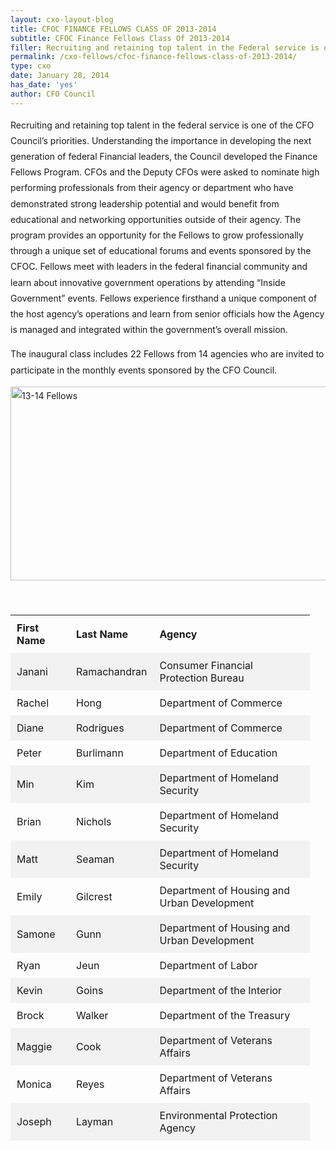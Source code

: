 ```yaml
---
layout: cxo-layout-blog
title: CFOC FINANCE FELLOWS CLASS OF 2013-2014
subtitle: CFOC Finance Fellows Class Of 2013-2014
filler: Recruiting and retaining top talent in the Federal service is one of the CFO Council’s priorities. Understanding the importance in developing the next generation of Federal Financial leaders, the Council developed the Finance Fellows Program.
permalink: /cxo-fellows/cfoc-finance-fellows-class-of-2013-2014/
type: cxo
date: January 28, 2014
has_date: 'yes'
author: CFO Council 
---
```


<div style="line-height: 1.8em;margin-bottom: 80px; display: block">

<style type="text/css">
        			table {
        			    width: 95%;
                        margin-bottom: 20px;
                        max-width: 100%;
                        background-color: transparent;
                        border-collapse: collapse;
                        border-spacing: 0;
                    }
        	
                 
                    tr:nth-child(even) {background-color: #f2f2f2;}
        
        th, td {
          padding: 10px;
          text-align: left;
        }
 </style>
 
 
<p>Recruiting and retaining top talent in the federal service is one of the CFO Council’s priorities. Understanding the importance in developing the next generation of federal Financial leaders, the Council developed the Finance Fellows Program. CFOs and the Deputy CFOs were asked to nominate high performing professionals from their agency or department who have demonstrated strong leadership potential and would benefit from educational and networking opportunities outside of their agency. The program provides an opportunity for the Fellows to grow professionally through a unique set of educational forums and events sponsored by the CFOC. Fellows meet with leaders in the federal financial community and learn about innovative government operations by attending “Inside Government” events. Fellows experience firsthand a unique component of the host agency’s operations and learn from senior officials how the Agency is managed and integrated within the government’s overall mission.</p>
<p>The inaugural class includes 22 Fellows from 14 agencies who are invited to participate in the monthly events sponsored by the CFO Council.</p>
<p><img src="{{ site.baseurl }}/wp-content/uploads/2016/02/13-14-Fellows.jpg" alt="13-14 Fellows" width="911" height="310" sizes="(max-width: 911px) 100vw, 911px"></p>
<p>&nbsp;</p>
<table  style="height: 845px;" border="0" width="653" cellspacing="5" cellpadding="5">
        <tr>
            <th>First Name</th>
            <th>Last Name</th>
            <th>Agency</th>
        </tr>
<tr>
<td>Janani</td>
<td>Ramachandran</td>
<td>Consumer Financial Protection Bureau</td>
</tr>
<tr>
<td>Rachel</td>
<td>Hong</td>
<td>Department of Commerce</td>
</tr>
<tr>
<td>Diane</td>
<td>Rodrigues</td>
<td>Department of Commerce</td>
</tr>
<tr>
<td>Peter</td>
<td>Burlimann</td>
<td>Department of Education</td>
</tr>
<tr>
<td>Min</td>
<td>Kim</td>
<td>Department of Homeland Security</td>
</tr>
<tr>
<td>Brian</td>
<td>Nichols</td>
<td>Department of Homeland Security</td>
</tr>
<tr>
<td>Matt</td>
<td>Seaman</td>
<td>Department of Homeland Security</td>
</tr>
<tr>
<td>Emily</td>
<td>Gilcrest</td>
<td>Department of Housing and Urban Development</td>
</tr>
<tr>
<td>Samone</td>
<td>Gunn</td>
<td>Department of Housing and Urban Development</td>
</tr>
<tr>
<td>Ryan</td>
<td>Jeun</td>
<td>Department of Labor</td>
</tr>
<tr>
<td>Kevin</td>
<td>Goins</td>
<td>Department of the Interior</td>
</tr>
<tr>
<td>Brock</td>
<td>Walker</td>
<td>Department of the Treasury</td>
</tr>
<tr>
<td>Maggie</td>
<td>Cook</td>
<td>Department of Veterans Affairs</td>
</tr>
<tr>
<td>Monica</td>
<td>Reyes</td>
<td>Department of Veterans Affairs</td>
</tr>
<tr>
<td>Joseph</td>
<td>Layman</td>
<td>Environmental Protection Agency</td>
</tr>
<tr>
<td>Zeb</td>
<td>Agbanyim</td>
<td>National Aeronautics and Space Administration</td>
</tr>
<tr>
<td>Melissa</td>
<td>Brown</td>
<td>National Parks Service</td>
</tr>
<tr>
<td>Linda</td>
<td>Yee</td>
<td>Nuclear Regulatory Commission</td>
</tr>
<tr>
<td>Rebecca</td>
<td>Harcum</td>
<td>Social Security Administration</td>
</tr>
<tr>
<td>Robert</td>
<td>Schuster</td>
<td>Social Security Administration</td>
</tr>
</table>
<p>&nbsp;</p>
<p>&nbsp;</p>
		</div>